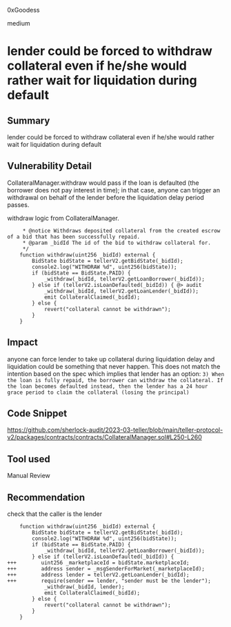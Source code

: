 0xGoodess

medium

# lender could be forced to withdraw collateral even if he/she would rather wait for liquidation during default

## Summary
lender could be forced to withdraw collateral even if he/she would rather wait for liquidation during default

## Vulnerability Detail
CollateralManager.withdraw would pass if the loan is defaulted (the borrower does not pay interest in time); in that case, anyone can trigger an withdrawal on behalf of the lender before the liquidation delay period passes.

withdraw logic from CollateralManager.
```solidity
     * @notice Withdraws deposited collateral from the created escrow of a bid that has been successfully repaid.
     * @param _bidId The id of the bid to withdraw collateral for.
     */
    function withdraw(uint256 _bidId) external {
        BidState bidState = tellerV2.getBidState(_bidId);
        console2.log("WITHDRAW %d", uint256(bidState));
        if (bidState == BidState.PAID) {
            _withdraw(_bidId, tellerV2.getLoanBorrower(_bidId));
        } else if (tellerV2.isLoanDefaulted(_bidId)) { @> audit
            _withdraw(_bidId, tellerV2.getLoanLender(_bidId));
            emit CollateralClaimed(_bidId);
        } else {
            revert("collateral cannot be withdrawn");
        }
    }
```

## Impact
anyone can force lender to take up collateral during liquidation delay and liquidation could be something that never happen. This does not match the intention based on the spec which implies that lender has an option: ```3) When the loan is fully repaid, the borrower can withdraw the collateral. If the loan becomes defaulted instead, then the lender has a 24 hour grace period to claim the collateral (losing the principal) ```

## Code Snippet
https://github.com/sherlock-audit/2023-03-teller/blob/main/teller-protocol-v2/packages/contracts/contracts/CollateralManager.sol#L250-L260

## Tool used

Manual Review

## Recommendation
check that the caller is the lender

```solidity
    function withdraw(uint256 _bidId) external {
        BidState bidState = tellerV2.getBidState(_bidId);
        console2.log("WITHDRAW %d", uint256(bidState));
        if (bidState == BidState.PAID) {
            _withdraw(_bidId, tellerV2.getLoanBorrower(_bidId));
        } else if (tellerV2.isLoanDefaulted(_bidId)) {
+++        uint256 _marketplaceId = bidState.marketplaceId; 
+++        address sender = _msgSenderForMarket(_marketplaceId); 
+++        address lender = tellerV2.getLoanLender(_bidId); 
+++        require(sender == lender, "sender must be the lender"); 
            _withdraw(_bidId, lender);
            emit CollateralClaimed(_bidId);
        } else {
            revert("collateral cannot be withdrawn");
        }
    }
```